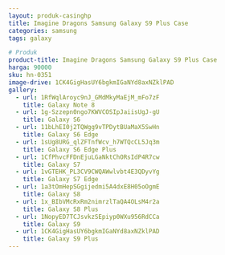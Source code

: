 ```yaml
---
layout: produk-casinghp
title: Imagine Dragons Samsung Galaxy S9 Plus Case
categories: samsung
tags: galaxy

# Produk
product-title: Imagine Dragons Samsung Galaxy S9 Plus Case
harga: 90000
sku: hn-0351
image-drive: 1CK4GigHasUY6bgkmIGaNYd8axNZklPAD
gallery:
  - url: 1RfWqlAroyc9nJ_GMdMkyMaEjM_mFo7zF
    title: Galaxy Note 8
  - url: 1g-Szzepn0ngo7KWVCOSIpJaiisUgJ-gU
    title: Galaxy S6
  - url: 11bLhEI0j2TQWgg9vTPDytBUaMaX5SwHn
    title: Galaxy S6 Edge
  - url: 1sUg8URG_qlZFTnfWcv_h7WTQcCL5Jq3m
    title: Galaxy S6 Edge Plus
  - url: 1CfPhvcFFDnEjuLGaNktChORsIdP4R7cw
    title: Galaxy S7
  - url: 1vGTEHK_PL3CV9CWQAWwlvbt4E3QDyvYg
    title: Galaxy S7 Edge
  - url: 1a3tOmHepSGgijedmi5A4dxE8H05oOgmE
    title: Galaxy S8
  - url: 1x_BIbVMcRxRm2nimrzlTaQA4OLsM4r2a
    title: Galaxy S8 Plus
  - url: 1NopyED7TCJsvkzSEpiyp0WXu956RdCCa
    title: Galaxy S9
  - url: 1CK4GigHasUY6bgkmIGaNYd8axNZklPAD
    title: Galaxy S9 Plus
---
```

